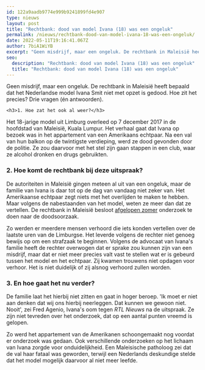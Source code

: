 ```yaml
---
id: 122a9aadb9774e999b9241899fd4e907
type: nieuws
layout: post
title: "Rechtbank: dood van model Ivana (18) was een ongeluk"
permalink: /nieuws/rechtbank-dood-van-model-ivana-18-was-een-ongeluk/
date: 2022-05-11T19:16:41.067Z
author: 7biA1WiYB
excerpt: "Geen misdrijf, maar een ongeluk. De rechtbank in Maleisië heeft bepaald dat het Nederlandse model Ivana Smit niet met opzet is gedood. Hoe zit het precies? Drie vragen (én antwoorden).  "
seo:
  description: "Rechtbank: dood van model Ivana (18) was een ongeluk"
  title: "Rechtbank: dood van model Ivana (18) was een ongeluk"
---
```

Geen misdrijf, maar een ongeluk. De rechtbank in Maleisië heeft bepaald dat het Nederlandse model Ivana Smit niet met opzet is gedood. Hoe zit het precies? Drie vragen (én antwoorden).  

    <h3>1. Hoe zat het ook al weer?</h3>
<p>Het 18-jarige model uit Limburg overleed op 7 december 2017 in de hoofdstad van Maleisië, Kuala Lumpur. Het verhaal gaat dat Ivana op bezoek was in het appartement van een Amerikaans echtpaar. Na een val van hun balkon op de twintigste verdieping, werd ze dood gevonden door de politie. Ze zou daarvoor met het stel zijn gaan stappen in een club, waar ze alcohol dronken en drugs gebruikten.</p>
<h3>2. Hoe komt de rechtbank bij deze uitspraak?</h3>
<p>De autoriteiten in Maleisië gingen meteen al uit van een ongeluk, maar de familie van Ivana is daar tot op de dag van vandaag niet zeker van. Het Amerikaanse echtpaar zegt niets met het overlijden te maken te hebben. Maar volgens de nabestaanden van het model, weten ze meer dan dat ze vertellen. De rechtbank in Maleisië besloot <a href="https://7dagen.netlify.app/nieuws/wat-gebeurde-er-met-model-ivana">afgelopen zomer</a> onderzoek te doen naar de doodsoorzaak.</p>
<p>Zo werden er meerdere mensen verhoord die iets konden vertellen over de laatste uren van de Limburgse. Het leverde volgens de rechter niet genoeg bewijs op om een strafzaak te beginnen. Volgens de advocaat van Ivana's familie heeft de rechter overwogen dat er sprake zou kunnen zijn van een misdrijf, maar dat er niet meer precies valt vast te stellen wat er is gebeurd tussen het model en het echtpaar. Zij kwamen trouwens niet opdagen voor verhoor. Het is niet duidelijk of zij alsnog verhoord zullen worden.</p>
<h3>3. En hoe gaat het nu verder?</h3>
<p>De familie laat het hierbij niet zitten en gaat in hoger beroep. 'Ik moet er niet aan denken dat wij ons hierbij neerleggen. Dat kunnen we gewoon niet. Nooit', zei Fred Agenio, Ivana's oom tegen <em>RTL Nieuws</em> na de uitspraak. Ze zijn niet tevreden over het onderzoek, dat op een aantal punten vreemd is gelopen.</p>
<p>Zo werd het appartement van de Amerikanen schoongemaakt nog voordat er onderzoek was gedaan. Ook verschillende onderzoeken op het lichaam van Ivana zorgde voor onduidelijkheid. Een Maleisische patholoog zei dat de val haar fataal was geworden, terwijl een Nederlands deskundige stelde dat het model mogelijk daarvoor al niet meer leefde.</p>  
